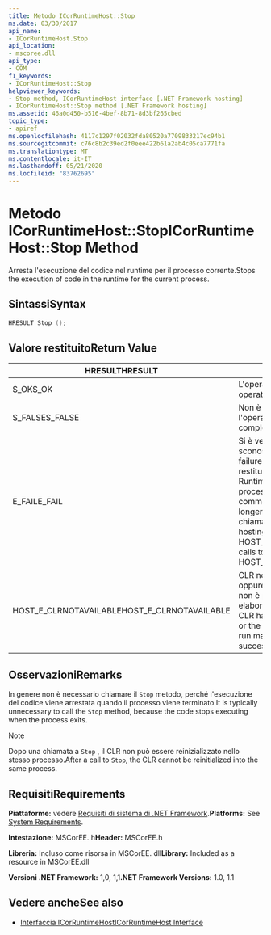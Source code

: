 ```yaml
---
title: Metodo ICorRuntimeHost::Stop
ms.date: 03/30/2017
api_name:
- ICorRuntimeHost.Stop
api_location:
- mscoree.dll
api_type:
- COM
f1_keywords:
- ICorRuntimeHost::Stop
helpviewer_keywords:
- Stop method, ICorRuntimeHost interface [.NET Framework hosting]
- ICorRuntimeHost::Stop method [.NET Framework hosting]
ms.assetid: 46a0d450-b516-4bef-8b71-8d3bf265cbed
topic_type:
- apiref
ms.openlocfilehash: 4117c1297f02032fda80520a7709833217ec94b1
ms.sourcegitcommit: c76c8b2c39ed2f0eee422b61a2ab4c05ca7771fa
ms.translationtype: MT
ms.contentlocale: it-IT
ms.lasthandoff: 05/21/2020
ms.locfileid: "83762695"
---
```

# <a name="icorruntimehoststop-method"></a><span data-ttu-id="e1ad8-102">Metodo ICorRuntimeHost::Stop</span><span class="sxs-lookup"><span data-stu-id="e1ad8-102">ICorRuntimeHost::Stop Method</span></span>
<span data-ttu-id="e1ad8-103">Arresta l'esecuzione del codice nel runtime per il processo corrente.</span><span class="sxs-lookup"><span data-stu-id="e1ad8-103">Stops the execution of code in the runtime for the current process.</span></span>  
  
## <a name="syntax"></a><span data-ttu-id="e1ad8-104">Sintassi</span><span class="sxs-lookup"><span data-stu-id="e1ad8-104">Syntax</span></span>  
  
```cpp  
HRESULT Stop ();  
```  
  
## <a name="return-value"></a><span data-ttu-id="e1ad8-105">Valore restituito</span><span class="sxs-lookup"><span data-stu-id="e1ad8-105">Return Value</span></span>  
  
|<span data-ttu-id="e1ad8-106">HRESULT</span><span class="sxs-lookup"><span data-stu-id="e1ad8-106">HRESULT</span></span>|<span data-ttu-id="e1ad8-107">Descrizione</span><span class="sxs-lookup"><span data-stu-id="e1ad8-107">Description</span></span>|  
|-------------|-----------------|  
|<span data-ttu-id="e1ad8-108">S_OK</span><span class="sxs-lookup"><span data-stu-id="e1ad8-108">S_OK</span></span>|<span data-ttu-id="e1ad8-109">L'operazione è stata completata.</span><span class="sxs-lookup"><span data-stu-id="e1ad8-109">The operation was successful.</span></span>|  
|<span data-ttu-id="e1ad8-110">S_FALSE</span><span class="sxs-lookup"><span data-stu-id="e1ad8-110">S_FALSE</span></span>|<span data-ttu-id="e1ad8-111">Non è stato possibile completare l'operazione.</span><span class="sxs-lookup"><span data-stu-id="e1ad8-111">The operation failed to complete.</span></span>|  
|<span data-ttu-id="e1ad8-112">E_FAIL</span><span class="sxs-lookup"><span data-stu-id="e1ad8-112">E_FAIL</span></span>|<span data-ttu-id="e1ad8-113">Si è verificato un errore irreversibile sconosciuto.</span><span class="sxs-lookup"><span data-stu-id="e1ad8-113">An unknown, catastrophic failure occurred.</span></span> <span data-ttu-id="e1ad8-114">Se un metodo restituisce E_FAIL, il Common Language Runtime (CLR) non è più utilizzabile nel processo.</span><span class="sxs-lookup"><span data-stu-id="e1ad8-114">If a method returns E_FAIL, the common language runtime (CLR) is no longer usable in the process.</span></span> <span data-ttu-id="e1ad8-115">Le chiamate successive a qualsiasi API di hosting restituiscono HOST_E_CLRNOTAVAILABLE.</span><span class="sxs-lookup"><span data-stu-id="e1ad8-115">Subsequent calls to any hosting APIs return HOST_E_CLRNOTAVAILABLE.</span></span>|  
|<span data-ttu-id="e1ad8-116">HOST_E_CLRNOTAVAILABLE</span><span class="sxs-lookup"><span data-stu-id="e1ad8-116">HOST_E_CLRNOTAVAILABLE</span></span>|<span data-ttu-id="e1ad8-117">CLR non è stato caricato in un processo oppure CLR si trova in uno stato in cui non è possibile eseguire codice gestito o elaborare la chiamata correttamente.</span><span class="sxs-lookup"><span data-stu-id="e1ad8-117">The CLR has not been loaded into a process, or the CLR is in a state in which it cannot run managed code or process the call successfully.</span></span>|  
  
## <a name="remarks"></a><span data-ttu-id="e1ad8-118">Osservazioni</span><span class="sxs-lookup"><span data-stu-id="e1ad8-118">Remarks</span></span>  
 <span data-ttu-id="e1ad8-119">In genere non è necessario chiamare il `Stop` metodo, perché l'esecuzione del codice viene arrestata quando il processo viene terminato.</span><span class="sxs-lookup"><span data-stu-id="e1ad8-119">It is typically unnecessary to call the `Stop` method, because the code stops executing when the process exits.</span></span>  
  
> [!NOTE]
> <span data-ttu-id="e1ad8-120">Dopo una chiamata a `Stop` , il CLR non può essere reinizializzato nello stesso processo.</span><span class="sxs-lookup"><span data-stu-id="e1ad8-120">After a call to `Stop`, the CLR cannot be reinitialized into the same process.</span></span>  
  
## <a name="requirements"></a><span data-ttu-id="e1ad8-121">Requisiti</span><span class="sxs-lookup"><span data-stu-id="e1ad8-121">Requirements</span></span>  
 <span data-ttu-id="e1ad8-122">**Piattaforme:** vedere [Requisiti di sistema di .NET Framework](../../get-started/system-requirements.md).</span><span class="sxs-lookup"><span data-stu-id="e1ad8-122">**Platforms:** See [System Requirements](../../get-started/system-requirements.md).</span></span>  
  
 <span data-ttu-id="e1ad8-123">**Intestazione:** MSCorEE. h</span><span class="sxs-lookup"><span data-stu-id="e1ad8-123">**Header:** MSCorEE.h</span></span>  
  
 <span data-ttu-id="e1ad8-124">**Libreria:** Incluso come risorsa in MSCorEE. dll</span><span class="sxs-lookup"><span data-stu-id="e1ad8-124">**Library:** Included as a resource in MSCorEE.dll</span></span>  
  
 <span data-ttu-id="e1ad8-125">**Versioni .NET Framework:** 1,0, 1,1</span><span class="sxs-lookup"><span data-stu-id="e1ad8-125">**.NET Framework Versions:** 1.0, 1.1</span></span>  
  
## <a name="see-also"></a><span data-ttu-id="e1ad8-126">Vedere anche</span><span class="sxs-lookup"><span data-stu-id="e1ad8-126">See also</span></span>

- [<span data-ttu-id="e1ad8-127">Interfaccia ICorRuntimeHost</span><span class="sxs-lookup"><span data-stu-id="e1ad8-127">ICorRuntimeHost Interface</span></span>](icorruntimehost-interface.md)

